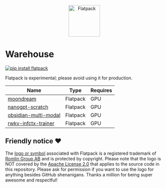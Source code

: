 <div align="center">
  <img src="https://romlin.com/wp-content/uploads/2023/05/flatpack_ai_logo.svg" width="100" height="100" alt="Flatpack">
</div>

# Warehouse

[![pip install flatpack](https://img.shields.io/badge/pip%20install-flatpack-5865f2)](https://pypi.org/project/flatpack/)

Flatpack is experimental; please avoid using it for production.

| Name                                                                                                        | Type     | Requires |
|-------------------------------------------------------------------------------------------------------------|----------|----------|
| [moondream](https://github.com/romlingroup/flatpack-ai/tree/main/warehouse/moondream)                       | Flatpack | GPU      |
| [nanogpt-scratch](https://github.com/romlingroup/flatpack-ai/tree/main/warehouse/nanogpt-scratch)           | Flatpack | GPU      |
| [obsidian-multi-modal](https://github.com/romlingroup/flatpack-ai/tree/main/warehouse/obsidian-multi-modal) | Flatpack | GPU      |
| [rwkv-infctx-trainer](https://github.com/romlingroup/flatpack-ai/tree/main/warehouse/rwkv-infctx-trainer)   | Flatpack | GPU      |

## Friendly notice ❤️

The [logo or symbol](https://romlin.com/wp-content/uploads/2023/05/flatpack_ai_logo.svg) associated with Flatpack is a registered trademark of [Romlin Group AB](https://romlin.com) and is protected by copyright. Please note that the logo is NOT covered by the [Apache License 2.0](https://www.apache.org/licenses/LICENSE-2.0) that applies to the source code in this repository. Please ask for permission if you want to use the logo for anything besides GitHub shenanigans. Thanks a million for being super awesome and respectful!
